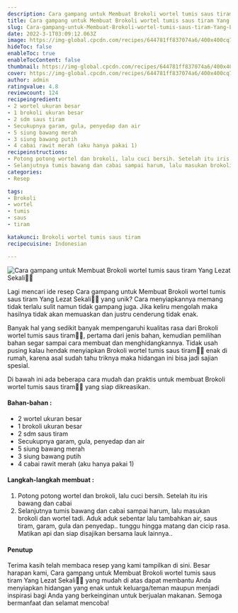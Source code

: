 ```yaml
---
description: Cara gampang untuk Membuat Brokoli wortel tumis saus tiram Yang Lezat Sekali"
title: Cara gampang untuk Membuat Brokoli wortel tumis saus tiram Yang Lezat Sekali
slug: Cara-gampang-untuk-Membuat-Brokoli-wortel-tumis-saus-tiram-Yang-Lezat-Sekali
date: 2022-3-1T03:09:12.063Z
image: https://img-global.cpcdn.com/recipes/644781ff837074a6/400x400cq70/photo.jpg
hideToc: false
enableToc: true
enableTocContent: false
thumbnail: https://img-global.cpcdn.com/recipes/644781ff837074a6/400x400cq70/photo.jpg
cover: https://img-global.cpcdn.com/recipes/644781ff837074a6/400x400cq70/photo.jpg
author: admin
ratingvalue: 4.8
reviewcount: 124
recipeingredient:
- 2 wortel ukuran besar
- 1 brokoli ukuran besar
- 2 sdm saus tiram
- Secukupnya garam, gula, penyedap dan air
- 5 siung bawang merah
- 3 siung bawang putih
- 4 cabai rawit merah (aku hanya pakai 1)
recipeinstructions:
- Potong potong wortel dan brokoli, lalu cuci bersih. Setelah itu iris bawang dan cabai
- Selanjutnya tumis bawang dan cabai sampai harum, lalu masukan brokoli dan wortel tadi. Aduk aduk sebentar lalu tambahkan air, saus tiram, garam, gula dan penyedap.. tunggu hingga matang dan cicip rasa. Matikan api dan siap disajikan bersama lauk lainnya..
categories:
- Resep

tags:
- Brokoli
- wortel
- tumis
- saus
- tiram

katakunci: Brokoli wortel tumis saus tiram
recipecuisine: Indonesian

---
```


![Cara gampang untuk Membuat Brokoli wortel tumis saus tiram Yang Lezat Sekali👩‍🍳](https://img-global.cpcdn.com/recipes/644781ff837074a6/400x400cq70/photo.jpg)

Lagi mencari ide resep Cara gampang untuk Membuat Brokoli wortel tumis saus tiram Yang Lezat Sekali👩‍🍳 yang unik? Cara menyiapkannya memang tidak terlalu sulit namun tidak gampang juga. Jika keliru mengolah maka hasilnya tidak akan memuaskan dan justru cenderung tidak enak.

Banyak hal yang sedikit banyak mempengaruhi kualitas rasa dari Brokoli wortel tumis saus tiram👩‍🍳, pertama dari jenis bahan, kemudian pemilihan bahan segar sampai cara membuat dan menghidangkannya. Tidak usah pusing kalau hendak menyiapkan Brokoli wortel tumis saus tiram👩‍🍳 enak di rumah, karena asal sudah tahu triknya maka hidangan ini bisa jadi sajian spesial.

Di bawah ini ada beberapa cara mudah dan praktis untuk membuat Brokoli wortel tumis saus tiram👩‍🍳 yang siap dikreasikan.

<!--inarticleads1-->

#### Bahan-bahan :

- 2 wortel ukuran besar
- 1 brokoli ukuran besar
- 2 sdm saus tiram
- Secukupnya garam, gula, penyedap dan air
- 5 siung bawang merah
- 3 siung bawang putih
- 4 cabai rawit merah (aku hanya pakai 1)

<!--inarticleads2-->

#### Langkah-langkah membuat :

1. Potong potong wortel dan brokoli, lalu cuci bersih. Setelah itu iris bawang dan cabai
1. Selanjutnya tumis bawang dan cabai sampai harum, lalu masukan brokoli dan wortel tadi. Aduk aduk sebentar lalu tambahkan air, saus tiram, garam, gula dan penyedap.. tunggu hingga matang dan cicip rasa. Matikan api dan siap disajikan bersama lauk lainnya..

#### Penutup

Terima kasih telah membaca resep yang kami tampilkan di sini. Besar harapan kami, Cara gampang untuk Membuat Brokoli wortel tumis saus tiram Yang Lezat Sekali👩‍🍳 yang mudah di atas dapat membantu Anda menyiapkan hidangan yang enak untuk keluarga/teman maupun menjadi inspirasi bagi Anda yang berkeinginan untuk berjualan makanan. Semoga bermanfaat dan selamat mencoba!